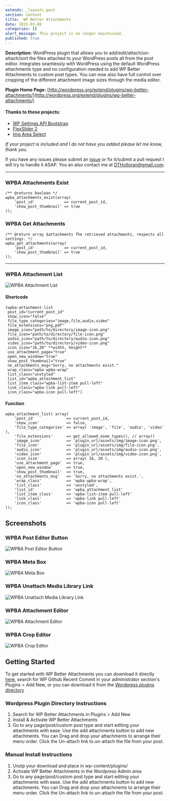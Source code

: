 ```yaml
---
extends: _layouts.post
section: content
title:  WP Better Attachments
date: 2015-03-08
categories: []
alert_message: This project is no longer maintained.
published: true
---
```


**Description:** WordPress plugin that allows you to add/edit/attach/un-attach/sort the files attached to your WordPress posts all from the post editor. Integrates seamlessly with WordPress using the default WordPress attachments type and no configuration needed to add WP Better Attachments to custom post types. You can now also have full control over cropping of the different attachment image sizes through the media editor.

**Plugin Home Page:** [http://wordpress.org/extend/plugins/wp-better-attachments/](http://wordpress.org/extend/plugins/wp-better-attachments/)

#### Thanks to these projects:

*   [WP Settings API Bootstrap](https://github.com/DerekMarcinyshyn/wp-settings-api-bootstrap)
*   [FlexSlider 2](http://www.woothemes.com/flexslider/2/)
*   [Img Area Select](http://odyniec.net/projects/imgareaselect/)

*If your project is included and I do not have you added please let me know, thank you.*

If you have any issues please submit an [issue](https://github.com/DHolloran/wp-better-attachments/issues/new) or fix it/submit a pull request I will try to handle it ASAP. You an also contact me at [DTHolloran@gmail.com](mailto:dtholloran@gmail.com).

<!-- [![Click here to lend your support to: WP Better Attachments and make a donation at www.pledgie.com !](http://www.pledgie.com/campaigns/20476.png?skin_name=chrome)](http://www.pledgie.com/campaigns/20476) -->

* * *

### WPBA Attachments Exist
```
/** @returns boolean */
wpba_attachments_exist(array(
    'post_id'             => current_post_id,
    'show_post_thumbnail' => true
));
```

### WPBA Get Attachments

```
/** @return array $attachments The retrieved attachments, respects all settings. */
wpba_get_attachments(array(
    'post_id'             => current_post_id,
    'show_post_thumbnail' => true
));
```
* * *

### WPBA Attachment List

![WPBA Attachment List](/assets/img/screenshot-6.png)

#### Shortcode

```
[wpba-attachment-list
 post_id="current_post_id"
 show_icon="false"
 file_type_categories="image,file,audio,video"
 file_extensions="png,pdf"
 image_icon="path/to/directory/image-icon.png"
 file_icon="path/to/directory/file-icon.png"
 audio_icon="path/to/directory/audio-icon.png"
 video_icon="path/to/directory/video-icon.png"
 icon_size="16,20" **width, height**
 use_attachment_page="true"
 open_new_window="true"
 show_post_thumbnail="true"
 no_attachments_msg="Sorry, no attachments exist."
 wrap_class="wpba wpba-wrap"
 list_class="unstyled"
 list_id="wpba_attachment_list"
 list_item_class="wpba-list-item pull-left"
 link_class="wpba-link pull-left"
 icon_class="wpba-icon pull-left"]
```
#### Function

```
wpba_attachment_list( array(
    'post_id'              => current_post_id,
    'show_icon'            => false,
    'file_type_categories' => array( 'image', 'file', 'audio', 'video' ),
    'file_extensions'      => get_allowed_mime_types(), // array()
    'image_icon'           => 'plugin_url/assets/img/image-icon.png',
    'file_icon'            => 'plugin_url/assets/img/file-icon.png',
    'audio_icon'           => 'plugin_url/assets/img/audio-icon.png',
    'video_icon'           => 'plugin_url/assets/img/video-icon.png',
    'icon_size'            => array( 16, 20 ),
    'use_attachment_page'  => true,
    'open_new_window'      => true,
    'show_post_thumbnail'  => true,
    'no_attachments_msg'   => 'Sorry, no attachments exist.',
    'wrap_class'           => 'wpba wpba-wrap',
    'list_class'           => 'unstyled',
    'list_id'              => 'wpba_attachment_list'
    'list_item_class'      => 'wpba-list-item pull-left'
    'link_class'           => 'wpba-link pull-left'
    'icon_class'           => 'wpba-icon pull-left'
));
```

## Screenshots

### WPBA Post Editor Button

![WPBA Post Editor Button](/assets/img/screenshot-1.png)

### WPBA Meta Box

![WPBA Meta Box](/assets/img/screenshot-2.png)

### WPBA Unattach Media Library Link

![WPBA Unattach Media Library Link](/assets/img/screenshot-3.png)

### WPBA Attachment Editor

![WPBA Attachment Editor](/assets/img/screenshot-4.png)

### WPBA Crop Editor

![WPBA Crop Editor](/assets/img/screenshot-5.png)

## Getting Started

To get started with WP Better Attachments you can download it directly [here](https://github.com/DHolloran/wp-better-attachments/archive/master.zip), search for WP Github Recent Commit in your administrator section's Plugins > Add New, or you can download it from the [Wordpress plugins directory](http://wordpress.org/extend/plugins/wp-github-recent-commit/)

### Wordpress Plugin Directory Instructions

1.  Search for WP Better Attachments in Plugins > Add New
2.  Install &amp; Activate WP Better Attachments
3.  Go to any page/post/custom post type and start editing your attachments with ease. Use the add attachments button to add new attachments. You can Drag and drop your attachments to arrange their menu order. Click the Un-attach link to un-attach the file from your post.

### Manual Install Instructions

1.  Unzip your download and place in wp-content/plugins/
2.  Activate WP Better Attachments in the Wordpress Admin area
3.  Go to any page/post/custom post type and start editing your attachments with ease. Use the add attachments button to add new attachments. You can Drag and drop your attachments to arrange their menu order. Click the Un-attach link to un-attach the file from your post.
